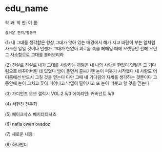 # edu_name

학 과:
학 번:
이 름:

	즐거운 편지/황동규



(1)
내 그대를 생각함은
항상 그대가 앉아 있는 배경에서
해가 지고 바람이 부는 일처럼
사소한 일일 것이나
언젠가 그대가
한없이 괴로움 속을 헤매일 때에
오랫동안 전해 오던 그 사소함으로
그대를 불러보리라

(2)
진실로 진실로
내가 그대를 사랑하는 까닭은
내 나의 사랑을 한없이 잇닿은 그 기다림으로
바꾸어버린 데 있었다
밤이 들면서 골짜기엔 눈이 퍼붓기 시작했다
내 사랑도 어디즘에선 반드시 그칠 것을 믿는다
다만 그때 내 기다림의 자세를 생각하는 것뿐이다
그 동안에
눈이 그치고 꽃이 피어나고 낙엽이 떨어지고
또 눈이 퍼붓고 할 것을 믿는다

(3)
가디언즈 오브 갤럭시 VOL.2 	5/3
에이리언: 커버넌트		5/9

(4)
서현진
천우희

(5)
페이크삭스
베지터티셔츠

(6)
nafla
owen ovadoz

(7)
새로운 내용

(8)
하나만더
